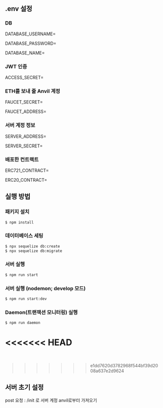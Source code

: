 ## .env 설정

### DB

DATABASE_USERNAME=

DATABASE_PASSWORD=

DATABASE_NAME=

### JWT 인증

ACCESS_SECRET=

### ETH를 보내 줄 Anvil 계정

FAUCET_SECRET=

FAUCET_ADDRESS=

### 서버 계정 정보

SERVER_ADDRESS=

SERVER_SECRET=

### 배포한 컨트랙트

ERC721_CONTRACT=

ERC20_CONTRACT=

## 실행 방법

### 패키지 설치

```bash
$ npm install
```

### 데이터베이스 세팅<br>

```bash
$ npx sequelize db:create
$ npx sequelize db:migrate
```

### 서버 실행

```bash
$ npm run start
```

### 서버 실행 (nodemon; develop 모드)

```bash
$ npm run start:dev
```

### Daemon(트랜잭션 모니터링) 실행

```bash
$ npm run daemon
```

# <<<<<<< HEAD

<br>

> > > > > > > e1dd7620d3782968f544bf39d2008a637e2d9624

## 서버 초기 설정

post 요청 : /init 로 서버 계정 anvil로부터 가져오기
